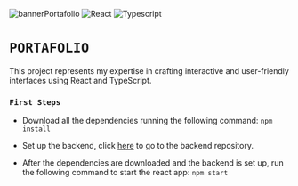 ![bannerPortafolio](https://github.com/LuAr97/PortafolioFrontend/assets/102659135/80650ef3-90b7-417f-83b6-c8d98f0ba478)
![React](https://img.shields.io/badge/React-43A81B) ![Typescript](https://img.shields.io/badge/Typescript-2AA6AB)

# `PORTAFOLIO`

This project represents my expertise in crafting interactive and user-friendly interfaces using React and TypeScript.

### `First Steps`

* Download all the dependencies running the following command:
        ```
            npm install
        ```

* Set up the backend, click [here](https://github.com/LuAr97/PortafolioBackend) to go to the backend repository.

* After the dependencies are downloaded and the backend is set up, run the following command to start the react app:
        ```
            npm start
        ```
